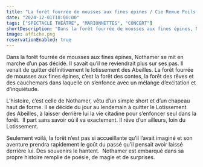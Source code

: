```yaml
---
title: "La forêt fourrée de mousses aux fines épines / Cie Remue Poils + Concert de Choukas (polyphonies vocales)"
date: "2024-12-01T18:00:00"
tags: ["SPECTACLE THÉÂTRE", "MARIONNETTES", "CONCERT"]
shortDescription: "Dans la forêt fourrée de mousses aux fines épines, Nothamer se mit en marche d’un pas décidé. Il venait de quitter définitivement le lotissement des Abeilles. Avec un mélange d’excitation et d’inquiétude, vêtu d’un simple short et d’un chapeau haut de forme, Nothamer décide du jour au lendemain de partir seul dans la forêt."
image: affiche.png
reservationEnabled: true
---
```


Dans la forêt fourrée de mousses aux fines épines, Nothamer se mit en marche d’un pas décidé. Il savait qu’il ne reviendrait plus sur ses pas. Il venait de quitter définitivement le lotissement des Abeilles. La forêt fourrée de mousses aux fines épines, c’est la forêt des contes, la forêt des rêves et des cauchemars dans laquelle on s’enfonce avec un mélange d’excitation et d’inquiétude.

L’histoire, c’est celle de Nothamer, vêtu d’un simple short et d’un chapeau haut de forme. Il se décide du jour au lendemain à quitter le Lotissement des Abeilles, à laisser derrière lui la vie citadine pour s’enfoncer seul dans la forêt.  Il part sans savoir où il va exactement. Il rêve d’un ailleurs, loin du Lotissement.

Seulement voilà, la forêt n’est pas si accueillante qu’il l’avait imaginé et son aventure prendra rapidement le goût du passé qu’il pensait avoir laissé derrière lui. Des souvenirs le hantent. 
Nothamer est embarqué dans sa propre histoire remplie de poésie, de magie et de surprises.
